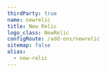 ```yaml
---
thirdParty: true
name: newrelic
title: New Relic
logo_class: NewRelic
configRoute: /add-ons/newrelic
sitemap: false
alias:
  - new-relic
---
```

